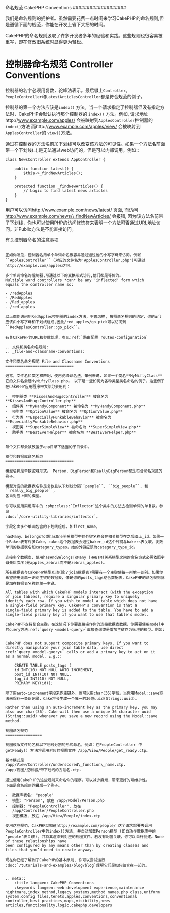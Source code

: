 命名规范 CakePHP Conventions
###################

我们是命名规则的拥护者。虽然需要花费一点时间来学习CakePHP的命名规则,但是遵循下面的规范，你能在开发上省下大把的时间。

CakePHP的命名规则汲取了许多开发者多年的经验和实践。这些规则也很容易被重写，即在修改旧系统时显得更为轻松。



控制器命名规范 Controller Conventions
======================

控制器的名字必须用复数，驼峰法表示。最后缀上``Controller``。``PeopleController``和``LatestArticlesController``都是符合规范的例子。

控制器的第一个方法应该是``index()`` 方法。当一个请求指定了控制器但没有指定方法时，CakePHP会默认执行那个控制器的
``index()`` 方法。例如, 请求地址http://www.example.com/apples/ 会被映射到``ApplesController``控制器的 ``index()``方法
而http://www.example.com/apples/view/ 会被映射到
``ApplesController``的 ``view()``方法。

通过在控制器的方法名前加下划线可以改变该方法的可见性。如果一个方法名前面带一个下划线(_),是无法通过web访问的，但是可以内部调用。例如::

    class NewsController extends AppController {
    
        public function latest() {
            $this->_findNewArticles();
        }
        
        protected function _findNewArticles() {
            // Logic to find latest news articles
        }
    }
    

用户可以访问http://www.example.com/news/latest/ 页面, 而访问
http://www.example.com/news/\_findNewArticles/ 会报错,
因为该方法名前带了下划线，你也可以使用PHP的访问修饰符来表明一个方法可否通过URL地址访问。非Public方法是不能直接访问。

有关控制器命名的注意事项
~~~~~~~~~~~~~~~~~~~~~~~~~~~~~~~~~~~~~~~

正如你所见，控制器名用单个单词命名很容易通过通过他的小写字母来访问。例如``ApplesController`` (对应的文件名为'ApplesController.php')可通过http://example.com/apples访问。

多个单词命名的控制器,可通过以下的变换形式访问,他们都是等价的。
Multiple word controllers *can* be any 'inflected' form which
equals the controller name so:

- /redApples
- /RedApples
- /Red_apples
- /red_apples

以上都能访问到RedApples控制器的index方法，不管怎样, 按照命名规则的约定，你的url应该由小写字母和下划线组成,因此/red_apples/go_pick可以访问到
``RedApplesController::go_pick``。

有关CakePHP的URL和参数处理，参见:ref:`路由配置 routes-configuration`

.. 文件和类名命名规则:
.. _file-and-classname-conventions:

文件和类名命名规范 File and Classname Conventions
==============================

通常，文件名和类名相匹配，使用驼峰命名法。举例来说，如果一个类名**MyNiftyClass**它的文件名会是MyNiftyClass.php。 以下是一些如何为各种类型类名命名的例子，这些例子在CakePHP应用程序中大部分会用到：

-  控制器类 **KissesAndHugsController** 被命名为 **KissesAndHugsController.php** 
-  组件类 **MyHandyComponent** 被命名为 **MyHandyComponent.php**
-  模型类 **OptionValue** 被命名为 **OptionValue.php**
-  行为类 **EspeciallyFunkableBehavior** 被命名为 **EspeciallyFunkableBehavior.php**
-  视图类 **SuperSimpleView** 被命名为 **SuperSimpleView.php**
-  助手类 **BestEverHelper** 被命名为 **BestEverHelper.php**


每个文件都会被放置于app目录下适当的子目录中。

模型和数据库命名规范
==============================

模型名称是单数驼峰形式。 Person、BigPerson和ReallyBigPerson都是符合命名规范的例子。

模型对应的数据表名称是复数且以下划线分隔``people``, ``big_people``, 和 ``really_big_people``,
各自对应上面的模型。

你可以使用实用库中的 :php:class:`Inflector`这个类中的方法去检测单词的单复数。参见
:doc:`/core-utility-libraries/inflector`。

字段名由多个单词包含的下划线组成，如first_name。

hasMany、belongsTo或hasOne关系模型中的外键名称会在相关模型在之后缀上_id。如果一个Baker表有许多Cake，cakes这个数据表会通过baker_id这个外键与bakers表关联。复数单词的数据表名如category_types，她的外键应该为category_type_id。

连接多个数据表，使用hasAndBelongsToMany (HABTM)关系模型之间的命名方式必需依照字母先后次序(是apples_zebras而不是zebras_apples)。

所有数据表与CakePHP模型互动(除了join数据表)需要有一个主键使每一列单一识别。如果你希望使用无单一识别主键的数据表，像是你的posts_tags结合数据表，CakePHP的命名规则就是加在数据表名称的单一主键。

All tables with which CakePHP models interact (with the exception
of join tables), require a singular primary key to uniquely
identify each row. If you wish to model a table which does not have
a single-field primary key, CakePHP's convention is that a
single-field primary key is added to the table. You have to add a
single-field primary key if you want to use that table's model.

CakePHP不支持复合主键。在这情况下你要直接操作你的连接数据表数据，你需要使用model中的query方法:ref:`query <model-query>`直接查询或是增加主键作为标准的模型。例如:


CakePHP does not support composite primary keys. If you want to
directly manipulate your join table data, use direct
:ref:`query <model-query>` calls or add a primary key to act on it
as a normal model. E.g.::

    CREATE TABLE posts_tags (
    id INT(10) NOT NULL AUTO_INCREMENT,
    post_id INT(10) NOT NULL,
    tag_id INT(10) NOT NULL,
    PRIMARY KEY(id)); 

除了用auto-increment字段来作主键外，也可以用char(36)字段。当你用Model::save方法来保存一条新记录，Cake将会生成一个唯一的36位uuid(String::uuid)。

Rather than using an auto-increment key as the primary key, you may
also use char(36). Cake will then use a unique 36 character uuid
(String::uuid) whenever you save a new record using the Model::save
method.

视图命名规范
================

视图模版文件的名称以下划线分割的形式命名。例如：在PeopleController 中 getPeady() 方法将调用对应的视图文件 /app/View/People/get_ready.ctp。

基本模式是
/app/View/Controller/underscored\_function\_name.ctp.
/app/视图/控制器/带下划线的方法名.ctp.

通过使用CakePHP的这些规则来命名你的程序，可以减少麻烦，带来更好的可维护性。
下面是命名规则的最后一个例子。

-  数据库表名: "people"
-  模型: "Person", 放在 /app/Model/Person.php
-  控制器: "PeopleController", 放在
   /app/Controller/PeopleController.php
-  视图模版, 放在 /app/View/People/index.ctp

使用这些规范，CakPHP就知道http://example.com/people/ 这个请求需要去调用PeopleController中的index()方法, 并自动加载Person模型 (即自动与数据库中的 ‘people’表关联), 并将其渲染到对应的视图文件。若没有配置关联，你可以自行创建。None of these relationships have
been configured by any means other than by creating classes and
files that you’d need to create anyway.

现在你已经了解到了CakePHP的基本原则, 你可以尝试运行
:doc:`/tutorials-and-examples/blog/blog`理解它们是如何结合在一起的。


.. meta::
    :title lang=en: CakePHP Conventions
    :keywords lang=en: web development experience,maintenance nightmare,index method,legacy systems,method names,php class,uniform system,config files,tenets,apples,conventions,conventional controller,best practices,maps,visibility,news articles,functionality,logic,cakephp,developers
